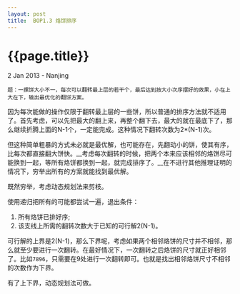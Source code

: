 ```yaml
---
layout:	post
title:	BOP1.3 烙饼排序
---
```


{{page.title}}
==============

<p class='meta'>2 Jan 2013 - Nanjing</p>

	题：一摞饼大小不一，每次可以翻转最上层的若干个，最后达到按大小次序摆好的效果，小在上大在下，输出最优化的翻饼方案。

因为每次能做的操作仅限于翻转最上层的一些饼，所以普通的排序方法就不适用了。首先考虑，可以先把最大的翻上来，再整个翻下去，最大的就在最底下了，那么继续折腾上面的N-1个，一定能完成。这种情况下翻转次数为2*(N-1)次。

但这种简单粗暴的方式未必就是最优解，也可能存在，先翻动小的饼，使其有序，比每次都直接翻大饼快。__考虑每次翻转的时候，把两个本来应该相邻的烙饼尽可能换到一起，等所有烙饼都换到一起，就完成排序了。__在不进行其他推理证明的情况下，穷举出所有的方案就能找到最优解。

既然穷举，考虑动态规划法来剪枝。

使用递归把所有的可能都尝试一遍，退出条件：

1.	所有烙饼已排好序;
2.	该支线上所需的翻转次数大于已知的可行解2(N-1)。

可行解的上界是2(N-1)，那么下界呢，考虑如果两个相邻烙饼的尺寸并不相邻，那么就至少要进行一次翻转。在最好情况下，一次翻转之后烙饼的尺寸就正好相邻了。比如`7896`，只需要在9处进行一次翻转即可。也就是找出相邻烙饼尺寸不相邻的次数作为下界。

有了上下界，动态规划法可做。

